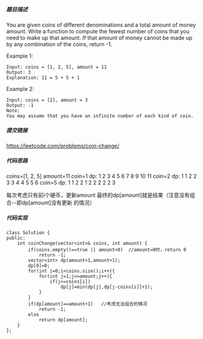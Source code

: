 ##### 题目描述
You are given coins of different denominations and a total amount of money amount. Write a function to compute the fewest number of coins that you need to make up that amount. If that amount of money cannot be made up by any combination of the coins, return -1.

Example 1:
```
Input: coins = [1, 2, 5], amount = 11
Output: 3 
Explanation: 11 = 5 + 5 + 1
```
Example 2:
```
Input: coins = [2], amount = 3
Output: -1
Note:
You may assume that you have an infinite number of each kind of coin.
```

##### 提交链接

https://leetcode.com/problems/coin-change/


##### 代码思路

coins=[1, 2, 5]   amount=11
coin=1
dp: 1 2 3 4 5 6 7 8 9 10 11
coin=2
dp: 1 1 2 2 3 3 4 4 5 5 6
coin=5
dp: 1 1 2 2 1 2 2 2 2 2 3

每次考虑只有前i个硬币，更新amount
最终的dp[amount]就是结果（注意没有组合--即dp[amount]没有更新 的情况）



##### 代码实现

```
class Solution {
public:
    int coinChange(vector<int>& coins, int amount) {
        if(coins.empty()==true || amount<0)  //amount=0时，return 0
            return -1;
        vector<int> dp(amount+1,amount+1);
        dp[0]=0; 
        for(int i=0;i<coins.size();i++){
            for(int j=1;j<=amount;j++){
                if(j>=coins[i])
                    dp[j]=min(dp[j],dp[j-coins[i]]+1);
            }
        }
        if(dp[amount]==amount+1)   //考虑无法组合的情况
            return -1;
        else
            return dp[amount];
    }
};

```

